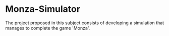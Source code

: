 # Monza-Simulator
The project proposed in this subject consists of developing a simulation that manages to complete the game 'Monza'. 

